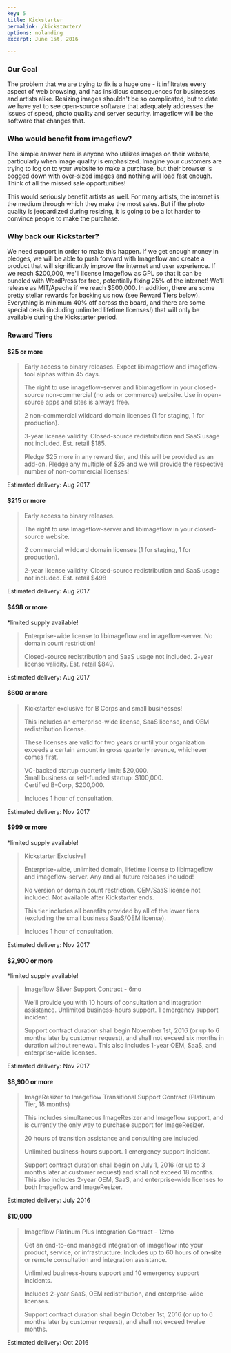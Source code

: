 ```yaml
---
key: 5
title: Kickstarter
permalink: /kickstarter/
options: nolanding
excerpt: June 1st, 2016

---
```


### Our Goal

The problem that we are trying to fix is a huge one - it infiltrates every aspect of web browsing, and has insidious consequences for businesses and artists alike.  Resizing images shouldn't be so complicated, but to date we have yet to see open-source software that adequately addresses the issues of speed, photo quality and server security.  Imageflow will be the software that changes that.

### Who would benefit from imageflow?

The simple answer here is anyone who utilizes images on their website, particularly when image quality is emphasized.  Imagine your customers are trying to log on to your website to make a purchase, but their browser is bogged down with over-sized images and nothing will load fast enough.  Think of all the missed sale opportunities!  

This would seriously benefit artists as well.  For many artists, the internet is the medium through which they make the most sales.  But if the photo quality is jeopardized during resizing, it is going to be a lot harder to convince people to make the purchase.


### Why back our Kickstarter?

We need support in order to make this happen.  If we get enough money in pledges, we will be able to push forward with Imageflow and create a product that will significantly improve the internet and user experience.  If we reach $200,000, we'll license Imageflow as GPL so that it can be bundled with WordPress for free, potentially fixing 25% of the internet! We'll release as MIT/Apache if we reach $500,000.  In addition, there are some pretty stellar rewards for backing us now (see Reward Tiers below).  Everything is minimum 40% off across the board, and there are some special deals (including unlimited lifetime licenses!) that will only be available during the Kickstarter period.

### Reward Tiers


#### $25 or more

> Early access to binary releases. Expect libimageflow and imageflow-tool alphas within 45 days. 
> 
> The right to use imageflow-server and libimageflow in your closed-source non-commercial (no ads or commerce) website. Use in open-source apps and sites is always free.
>
> 2 non-commercial wildcard domain licenses (1 for staging, 1 for production).
> 
> 3-year license validity. Closed-source redistribution and SaaS usage not included. Est. retail $185.
>
> Pledge $25 more in any reward tier, and this will be provided as an add-on.  Pledge any multiple of $25 and we will provide the respective number of non-commercial licenses!

Estimated delivery:
Aug 2017

#### $215 or more

> Early access to binary releases. 
>
> The right to use Imageflow-server and libimageflow in your closed-source website.
>
> 2 commercial wildcard domain licenses (1 for staging, 1 for production).
>
> 2-year license validity.  Closed-source redistribution and SaaS usage not included.  Est. retail $498
 
Estimated delivery:
Aug 2017

#### $498 or more
*limited supply available!

> Enterprise-wide license to libimageflow and imageflow-server. No domain count restriction!
>
> Closed-source redistribution and SaaS usage not included. 2-year license validity. Est. retail $849.

Estimated delivery:
Aug 2017

#### $600 or more

> Kickstarter exclusive for B Corps and small businesses!
>
> This includes an enterprise-wide license, SaaS license, and OEM redistribution license.
>
> These licenses are valid for two years or until your organization exceeds a certain amount in gross quarterly revenue, whichever comes first.
>
> VC-backed startup quarterly limit: $20,000.   
> Small business or self-funded startup: $100,000.   
> Certified B-Corp, $200,000.
>
> Includes 1 hour of consultation.

Estimated delivery:
Nov 2017

#### $999 or more
*limited supply available!

> Kickstarter Exclusive!
>
> Enterprise-wide, unlimited domain, lifetime license to libimageflow and imageflow-server. 
> Any and all future releases included!
>
> No version or domain count restriction. OEM/SaaS license not included. Not available after Kickstarter ends.
>
> This tier includes all benefits provided by all of the lower tiers (excluding the small business SaaS/OEM license).
> 
> Includes 1 hour of consultation.

Estimated delivery:
Nov 2017

#### $2,900 or more
*limited supply available!

> Imageflow Silver Support Contract - 6mo
>
> We'll provide you with 10 hours of consultation and integration assistance. Unlimited business-hours support. 1 emergency support incident.
>
> Support contract duration shall begin November 1st, 2016 (or up to 6 months later by customer request), and shall not exceed six months in duration without renewal. This also includes 1-year OEM, SaaS, and enterprise-wide licenses.

Estimated delivery:
Nov 2017

#### $8,900 or more

> ImageResizer to Imageflow Transitional Support Contract (Platinum Tier, 18 months)
>
> This includes simultaneous ImageResizer and Imageflow support, and is currently the only way to purchase support for ImageResizer.
>
> 20 hours of transition assistance and consulting are included.
>
> Unlimited business-hours support. 1 emergency support incident.
> 
> Support contract duration shall begin on July 1, 2016 (or up to 3 months later at customer request) and shall not exceed 18 months. This also includes 2-year OEM, SaaS, and enterprise-wide licenses to both Imageflow and ImageResizer.

Estimated delivery:
July 2016

#### $10,000

> Imageflow Platinum Plus Integration Contract - 12mo
>
> Get an end-to-end managed integration of imageflow into your product, service, or infrastructure. Includes up to 60 hours of **on-site** or remote consultation and integration assistance. 
>
> Unlimited business-hours support and 10 emergency support incidents.
>
> Includes 2-year SaaS, OEM redistribution, and enterprise-wide licenses.
>
> Support contract duration shall begin October 1st, 2016 (or up to 6 months later by customer request), and shall not exceed twelve months.

Estimated delivery:
Oct 2016
































